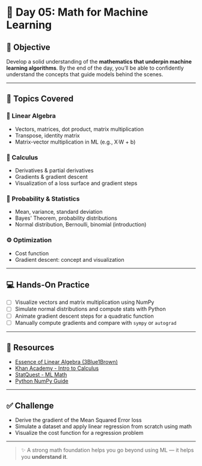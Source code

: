 # 📘 Day 05: Math for Machine Learning

## 🧠 Objective
Develop a solid understanding of the **mathematics that underpin machine learning algorithms**. By the end of the day, you’ll be able to confidently understand the concepts that guide models behind the scenes.

---

## 📌 Topics Covered

### 📐 Linear Algebra
- Vectors, matrices, dot product, matrix multiplication
- Transpose, identity matrix
- Matrix-vector multiplication in ML (e.g., X·W + b)

### 🔁 Calculus
- Derivatives & partial derivatives
- Gradients & gradient descent
- Visualization of a loss surface and gradient steps

### 🎲 Probability & Statistics
- Mean, variance, standard deviation
- Bayes' Theorem, probability distributions
- Normal distribution, Bernoulli, binomial (introduction)

### ⚙️ Optimization
- Cost function
- Gradient descent: concept and visualization

---

## 💻 Hands-On Practice
- [ ] Visualize vectors and matrix multiplication using NumPy
- [ ] Simulate normal distributions and compute stats with Python
- [ ] Animate gradient descent steps for a quadratic function
- [ ] Manually compute gradients and compare with `sympy` or `autograd`

---

## 🔗 Resources
- [Essence of Linear Algebra (3Blue1Brown)](https://www.youtube.com/playlist?list=PLZHQObOWTQDMsr9K-rj53DwVRMYO3t5Yr)
- [Khan Academy - Intro to Calculus](https://www.khanacademy.org/math/calculus-1)
- [StatQuest - ML Math](https://www.youtube.com/c/joshstarmer)
- [Python NumPy Guide](https://numpy.org/doc/)

---

## ✅ Challenge
- Derive the gradient of the Mean Squared Error loss
- Simulate a dataset and apply linear regression from scratch using math
- Visualize the cost function for a regression problem

---

> ✨ A strong math foundation helps you go beyond using ML — it helps you **understand it**.
